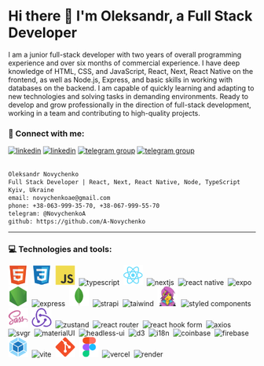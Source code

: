 # Hi there 👋 I'm Oleksandr, a Full Stack Developer

I am a junior full-stack developer with two years of overall programming experience and over six
months of commercial experience. I have deep knowledge of HTML, CSS, and JavaScript, React,
Next, React Native on the frontend, as well as Node.js, Express, and basic skills in working with
databases on the backend. I am capable of quickly learning and adapting to new technologies
and solving tasks in demanding environments. Ready to develop and grow professionally in the
direction of full-stack development, working in a team and contributing to high-quality projects.


### 🤝 Connect with me:

  <div id="badges">   
    <a href="mailto:novychenkoae@gmail.com" target="_blank"><img src="https://res.cloudinary.com/dkwbqq1n1/image/upload/v1710417229/Icons/jf4hyfcmgzwfrdqnmiqd.png" width="40" height="40" alt="linkedin" /></a>
    <a href="https://www.linkedin.com/in/oleksandr-novychenko/" target="_blank"><img src="https://res.cloudinary.com/dkwbqq1n1/image/upload/v1710417230/Icons/i1ziajropzeeqsxjfxog.png" width="40" height="40" alt="linkedin" /></a>
    <a href="http://t.me/NovychenkoA" target="_blank"><img src="https://res.cloudinary.com/dkwbqq1n1/image/upload/v1710417230/Icons/bxmcj1b7thyoq6n9qvwj.png" width="40" height="40" alt="telegram group" /></a>
       <a href="https://www.instagram.com/aleksandrnovychenko/" target="_blank"><img src="https://res.cloudinary.com/dkwbqq1n1/image/upload/v1710417230/Icons/ivlefhxgovg4kaxdyysh.png" width="40" height="40" alt="telegram group" /></a>
  </div>
<br/>

```plaintext
Oleksandr Novychenko
Full Stack Developer | React, Next, React Native, Node, TypeScript
Kyiv, Ukraine
email: novychenkoae@gmail.com
phone: +38-063-999-35-70, +38-067-999-55-70
telegram: @NovychenkoA
github: https://github.com/A-Novychenko
```
---

### 💻 Technologies and tools:

<div>
  <img src="https://github.com/devicons/devicon/blob/master/icons/html5/html5-original.svg" title="html5" alt="html5" width="40" height="40"/>&nbsp
  <img src="https://github.com/devicons/devicon/blob/master/icons/css3/css3-original.svg" title="css" alt="css" width="40" height="40"/>&nbsp
  <img src="https://github.com/devicons/devicon/blob/master/icons/javascript/javascript-original.svg" title="javascript" alt="javascript" width="40" height="40"/>&nbsp
  <img src="https://res.cloudinary.com/dkwbqq1n1/image/upload/v1710497317/Icons/mvqwvwrsmhwazvs1oncx.svg" title="typescript" alt="typescript" width="40" height="40"/>&nbsp
  <img src="https://github.com/devicons/devicon/blob/master/icons/react/react-original.svg" title="reactjs" alt="reactjs" width="40" height="40"/>&nbsp
  <img src="https://res.cloudinary.com/dkwbqq1n1/image/upload/v1710496584/Icons/zf61rbhrianq3zjdmdm1.png" title="nextjs" alt="nextjs" width="40" height="40"/>&nbsp
  <img src="https://res.cloudinary.com/dkwbqq1n1/image/upload/v1710496938/Icons/cwqce7ofnyrmjcngkvar.png" title="react native" alt="react native" width="40" height="40"/>&nbsp
  <img src="https://res.cloudinary.com/dkwbqq1n1/image/upload/v1710497731/Icons/nsmy9siqgz7hpqvdziqf.svg" title="expo" alt="expo" width="40" height="40"/>&nbsp
  <img src="https://github.com/devicons/devicon/blob/master/icons/nodejs/nodejs-original.svg" title="nodejs" alt="nodejs" width="40" height="40"/>&nbsp
  <img src="https://res.cloudinary.com/dkwbqq1n1/image/upload/v1710497183/Icons/ewpjxkihsw3zdmz6tesi.png" title="express" alt="express" width="40" height="40"/>&nbsp
  <img src="https://github.com/devicons/devicon/blob/master/icons/mongodb/mongodb-original.svg" title="mongodb" alt="mongodb" width="40" height="40"/>&nbsp
   <img src="https://res.cloudinary.com/dkwbqq1n1/image/upload/v1710499392/Icons/f49kngagx0vkoeqjs1pt.svg" title="strapi" alt="strapi" width="40" height="40"/>&nbsp;
  <img src="https://res.cloudinary.com/dkwbqq1n1/image/upload/v1710497951/Icons/nkwzywvsfehkqatdzsxh.svg" title="taiwind" alt="taiwind" width="40" height="40"/>&nbsp;
  <img src="https://raw.githubusercontent.com/emotion-js/emotion/main/emotion.png" title="emotion" alt="emotion" width="40" height="40"/>&nbsp;
  <img src="https://res.cloudinary.com/dkwbqq1n1/image/upload/v1710505572/Icons/acw7kpzresaywathgvzc.svg" title="styled components" alt="styled components" width="40" height="40"/>&nbsp;
  <img src="https://github.com/devicons/devicon/blob/master/icons/sass/sass-original.svg" title="sass/scss" alt="sass/scss" width="40" height="40"/>&nbsp;
  <img src="https://github.com/devicons/devicon/blob/master/icons/redux/redux-original.svg" title="redux" alt="redux" width="40" height="40"/>&nbsp;
  <img src="https://res.cloudinary.com/dkwbqq1n1/image/upload/v1710506388/Icons/iyunnebyepp7ghmkj3uj.png" title="zustand" alt="zustand" width="40" height="40"/>&nbsp;
  <img src="https://res.cloudinary.com/dkwbqq1n1/image/upload/v1710498562/Icons/fqxhx2th32e4fhr6mets.svg" title="react router" alt="react router" width="40" height="40"/>&nbsp;
  <img src="https://res.cloudinary.com/dkwbqq1n1/image/upload/v1710498392/Icons/ip3mtuzktnsylwusai4v.svg" title="react hook form" alt="react hook form" width="40" height="40"/>&nbsp;
  <img src="https://res.cloudinary.com/dkwbqq1n1/image/upload/v1710505116/Icons/m6o2fc0waor7k55ma7r8.svg" title="axios" alt="axios" width="40" height="40"/>&nbsp;
  <img src="https://res.cloudinary.com/dkwbqq1n1/image/upload/v1710505670/Icons/vieqg95trjdytiffmeue.png" title="svgr" alt="svgr" width="40" height="40"/>&nbsp;
  <img src="https://res.cloudinary.com/dkwbqq1n1/image/upload/v1710505604/Icons/zcg75onnql7fof75kbxo.svg" title="materialUI" alt="materialUI" width="40" height="40"/>&nbsp;
  <img src="https://res.cloudinary.com/dkwbqq1n1/image/upload/v1710506654/Icons/uida5fj61ruphrnqzs38.svg" title="headless-ui" alt="headless-ui" width="40" height="40"/>&nbsp;
  <img src="https://res.cloudinary.com/dkwbqq1n1/image/upload/v1710506045/Icons/tv97jj3ttfeucsymldz7.svg" title="d3" alt="d3" width="40" height="40"/>&nbsp;
  <img src="https://res.cloudinary.com/dkwbqq1n1/image/upload/v1710505969/Icons/ltyoo7jzasekgxopc6ag.png" title="i18n" alt="i18n" width="40" height="40"/>&nbsp;
  <img src="https://res.cloudinary.com/dkwbqq1n1/image/upload/v1710505116/Icons/m6o2fc0waor7k55ma7r8.svg" title="coinbase" alt="coinbase" width="40" height="40"/>&nbsp;
  <img src="https://res.cloudinary.com/dkwbqq1n1/image/upload/v1710505304/Icons/awsof3zf2rwsao3pyita.svg" title="firebase" alt="firebase" width="40" height="40"/>&nbsp;
  <img src="https://github.com/devicons/devicon/blob/master/icons/webpack/webpack-original.svg" title="webpack" alt="webpack" width="40" height="40"/>&nbsp;
  <img src="https://res.cloudinary.com/dkwbqq1n1/image/upload/v1710504992/Icons/idchttu21ah27mpghzmo.svg" title="vite" alt="vite" width="40" height="40"/>&nbsp;
  <img src="https://github.com/devicons/devicon/blob/master/icons/git/git-original.svg" title="git" alt="git" width="40" height="40"/>&nbsp
  <img src="https://github.com/devicons/devicon/blob/master/icons/figma/figma-original.svg" title="figma" alt="figma" width="40" height="40"/>&nbsp;
  <img src="https://res.cloudinary.com/dkwbqq1n1/image/upload/v1710507284/Icons/d46etkih0qwadxnjcfbt.svg" title="vercel" alt="vercel" width="40" height="40"/>&nbsp;
  <img src="https://res.cloudinary.com/dkwbqq1n1/image/upload/v1710507100/Icons/ubxc2sskmd7m5sjankh4.svg" title="render" alt="render" width="40" height="40"/>&nbsp;
</div>



